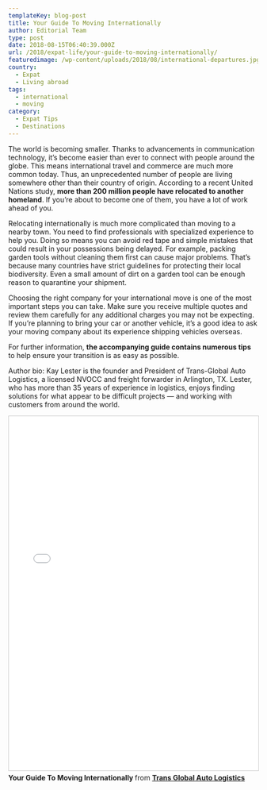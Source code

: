 ```yaml
---
templateKey: blog-post
title: Your Guide To Moving Internationally
author: Editorial Team
type: post
date: 2018-08-15T06:40:39.000Z
url: /2018/expat-life/your-guide-to-moving-internationally/
featuredimage: /wp-content/uploads/2018/08/international-departures.jpg
country:
  - Expat
  - Living abroad
tags:
  - international
  - moving
category:
  - Expat Tips
  - Destinations
---
```


The world is becoming smaller. Thanks to advancements in communication technology, it’s become easier than ever to connect with people around the globe. This means international travel and commerce are much more common today. Thus, an unprecedented number of people are living somewhere other than their country of origin. According to a recent United Nations study, **more than 200 million people have relocated to another homeland**. If you’re about to become one of them, you have a lot of work ahead of you.

Relocating internationally is much more complicated than moving to a nearby town. You need to find professionals with specialized experience to help you. Doing so means you can avoid red tape and simple mistakes that could result in your possessions being delayed. For example, packing garden tools without cleaning them first can cause major problems. That’s because many countries have strict guidelines for protecting their local biodiversity. Even a small amount of dirt on a garden tool can be enough reason to quarantine your shipment.

Choosing the right company for your international move is one of the most important steps you can take. Make sure you receive multiple quotes and review them carefully for any additional charges you may not be expecting. If you’re planning to bring your car or another vehicle, it’s a good idea to ask your moving company about its experience shipping vehicles overseas.

For further information, **the accompanying guide contains numerous tips** to help ensure your transition is as easy as possible.

Author bio: Kay Lester is the founder and President of Trans-Global Auto Logistics, a licensed NVOCC and freight forwarder in Arlington, TX. Lester, who has more than 35 years of experience in logistics, enjoys finding solutions for what appear to be difficult projects — and working with customers from around the world.

 <iframe style="border: 1px solid #CCC; border-width: 1px; margin-bottom: 5px; max-width: 100%;" src="//www.slideshare.net/slideshow/embed_code/key/4UvChlDI659DcE" width="668" height="714" frameborder="0" marginwidth="0" marginheight="0" scrolling="no" allowfullscreen="allowfullscreen"></iframe>

<div style="margin-bottom: 5px;">
  <strong> Your Guide To Moving Internationally </strong> from <strong><a href="https://tgal.us/boat-yacht-shipping/" target="_blank" rel="noopener">Trans Global Auto Logistics</a></strong>
</div>
